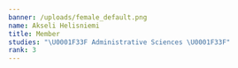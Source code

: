 ```yaml
---
banner: /uploads/female_default.png
name: Akseli Helisniemi
title: Member
studies: "\U0001F33F Administrative Sciences \U0001F33F"
rank: 3
---
```


